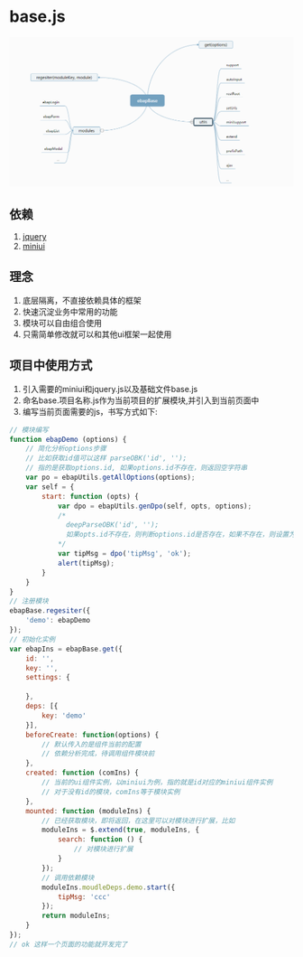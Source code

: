 # base.js
![](base.png)

## 依赖

1. [jquery](http://www.jquery.com)
2. [miniui](http://www.miniui.com)

## 理念

1. 底层隔离，不直接依赖具体的框架
2. 快速沉淀业务中常用的功能
3. 模块可以自由组合使用
4. 只需简单修改就可以和其他ui框架一起使用

## 项目中使用方式

1. 引入需要的miniui和jquery.js以及基础文件base.js
2. 命名base.项目名称.js作为当前项目的扩展模块,并引入到当前页面中
3. 编写当前页面需要的js，书写方式如下:
```javascript
// 模块编写
function ebapDemo (options) {
    // 简化分析options步骤
    // 比如获取id值可以这样 parseOBK('id', ''); 
    // 指的是获取options.id, 如果options.id不存在，则返回空字符串
    var po = ebapUtils.getAllOptions(options);
    var self = {
        start: function (opts) {
            var dpo = ebapUtils.genDpo(self, opts, options);
            /*
              deepParseOBK('id', '');
              如果opts.id不存在，则判断options.id是否存在，如果不存在，则设置为空字符串默认值
            */
            var tipMsg = dpo('tipMsg', 'ok');
            alert(tipMsg);
        }
    }
}
// 注册模块
ebapBase.regesiter({
    'demo': ebapDemo
});
// 初始化实例
var ebapIns = ebapBase.get({
    id: '',
    key: '',
    settings: {

    },
    deps: [{
        key: 'demo'
    }],
    beforeCreate: function(options) {
        // 默认传入的是组件当前的配置
        // 依赖分析完成，待调用组件模块前
    },
    created: function (comIns) {
        // 当前的ui组件实例，以miniui为例，指的就是id对应的miniui组件实例
        // 对于没有id的模块，comIns等于模块实例
    },
    mounted: function (moduleIns) {
        // 已经获取模块，即将返回，在这里可以对模块进行扩展，比如
        moduleIns = $.extend(true, moduleIns, {
            search: function () {
                // 对模块进行扩展
            }
        });
        // 调用依赖模块
        moduleIns.moudleDeps.demo.start({
            tipMsg: 'ccc'
        });
        return moduleIns;
    }
});
// ok 这样一个页面的功能就开发完了
```

